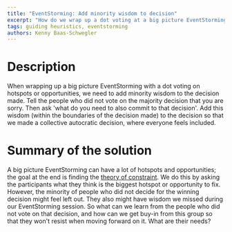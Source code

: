 ```yaml
---
title: "EventStorming: Add minority wisdom to decision"
excerpt: "How do we wrap up a dot voting at a big picture EventStorming?"
tags: guiding heuristics, eventstorming
authors: Kenny Baas-Schwegler
---
```


# Description


When wrapping up a big picture EventStorming with a dot voting on hotspots or opportunities, we need to add minority wisdom to the decision made. Tell the people who did not vote on the majority decision that you are sorry. Then ask 'what do you need to also commit to that decision'. Add this wisdom (within the boundaries of the decision made) to the decision so that we made a collective autocratic decision, where everyone feels included. 

# Summary of the solution

A big picture EventStorming can have a lot of hotspots and opportunities; the goal at the end is finding the [theory of constraint](https://en.wikipedia.org/wiki/Theory_of_constraints). We do this by asking the participants what they think is the biggest hotspot or opportunity to fix. However, the minority of people who did not decide for the winning decision might feel left out. They also might have wisdom we missed during our EventStorming session. So what can we learn from the people who did not vote on that decision, and how can we get buy-in from this group so that they won't resist when moving forward on it. What are their needs? 